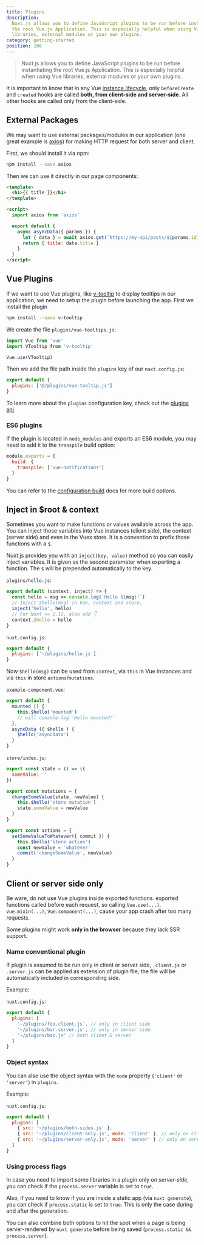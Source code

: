 ```yaml
---
title: Plugins
description:
  Nuxt.js allows you to define JavaScript plugins to be run before instantiating
  the root Vue.js Application. This is especially helpful when using Vue
  libraries, external modules or your own plugins.
category: getting-started
position: 108
---
```


> Nuxt.js allows you to define JavaScript plugins to be run before instantiating
> the root Vue.js Application. This is especially helpful when using Vue
> libraries, external modules or your own plugins.

<div class="Alert">

It is important to know that in any Vue
[instance lifecycle](https://vuejs.org/v2/guide/instance.html#Lifecycle-Diagram),
only `beforeCreate` and `created` hooks are called **both, from client-side and
server-side**. All other hooks are called only from the client-side.

</div>

## External Packages

We may want to use external packages/modules in our application (one great
example is [axios](https://github.com/mzabriskie/axios)) for making HTTP request
for both server and client.

First, we should install it via npm:

```bash
npm install --save axios
```

Then we can use it directly in our page components:

```html
<template>
  <h1>{{ title }}</h1>
</template>

<script>
  import axios from 'axios'

  export default {
    async asyncData({ params }) {
      let { data } = await axios.get(`https://my-api/posts/${params.id}`)
      return { title: data.title }
    }
  }
</script>
```

## Vue Plugins

If we want to use Vue plugins, like
[v-tooltip](https://akryum.github.io/v-tooltip) to display tooltips in our
application, we need to setup the plugin before launching the app. First we
install the plugin

```bash
npm install --save v-tooltip
```

We create the file `plugins/vue-tooltips.js`:

```js
import Vue from 'vue'
import VTooltip from 'v-tooltip'

Vue.use(VTooltip)
```

Then we add the file path inside the `plugins` key of our `nuxt.config.js`:

```js
export default {
  plugins: ['@/plugins/vue-tooltip.js']
}
```

To learn more about the `plugins` configuration key, check out the
[plugins api](/api/configuration-plugins).

### ES6 plugins

If the plugin is located in `node_modules` and exports an ES6 module, you may
need to add it to the `transpile` build option:

```js
module.exports = {
  build: {
    transpile: ['vue-notifications']
  }
}
```

You can refer to the [configuration build](/api/configuration-build/#transpile)
docs for more build options.

## Inject in \$root & context

Sometimes you want to make functions or values available across the app. You can
inject those variables into Vue instances (client side), the context (server
side) and even in the Vuex store. It is a convention to prefix those functions
with a `$`.

Nuxt.js provides you with an `inject(key, value)` method so you can easily
inject variables. It is given as the second parameter when exporting a function.
The `$` will be prepended automatically to the key.

`plugins/hello.js`:

```js
export default (context, inject) => {
  const hello = msg => console.log(`Hello ${msg}!`)
  // Inject $hello(msg) in Vue, context and store.
  inject('hello', hello)
  // For Nuxt <= 2.12, also add 👇
  context.$hello = hello
}
```

`nuxt.config.js`:

```js
export default {
  plugins: ['~/plugins/hello.js']
}
```

Now `$hello(msg)` can be used from `context`, via `this` in Vue instances and
via `this` in store `actions`/`mutations`.

`example-component.vue`:

```js
export default {
  mounted () {
    this.$hello('mounted')
    // will console.log 'Hello mounted!'
  },
  asyncData ({ $hello ) {
    $hello('asyncData')
  }
}
```

`store/index.js`:

```js
export const state = () => ({
  someValue: ''
})

export const mutations = {
  changeSomeValue(state, newValue) {
    this.$hello('store mutation')
    state.someValue = newValue
  }
}

export const actions = {
  setSomeValueToWhatever({ commit }) {
    this.$hello('store action')
    const newValue = 'whatever'
    commit('changeSomeValue', newValue)
  }
}
```

## Client or server side only

<div class="Alert">

Be ware, do not use Vue plugins inside exported functions. exported functions
called before each request, so calling `Vue.use(...)`, `Vue.mixin(...)`,
`Vue.component(...)`, cause your app crash after too many requests.

</div>

Some plugins might work **only in the browser** because they lack SSR support.

### Name conventional plugin

If plugin is assumed to be run only in client or server side, `.client.js` or
`.server.js` can be applied as extension of plugin file, the file will be
automatically included in corresponding side.

Example:

`nuxt.config.js`:

```js
export default {
  plugins: [
    '~/plugins/foo.client.js', // only in client side
    '~/plugins/bar.server.js', // only in server side
    '~/plugins/baz.js' // both client & server
  ]
}
```

### Object syntax

You can also use the object syntax with the `mode` property (`'client'` or
`'server'`) in `plugins`.

Example:

`nuxt.config.js`:

```js
export default {
  plugins: [
    { src: '~/plugins/both-sides.js' },
    { src: '~/plugins/client-only.js', mode: 'client' }, // only on client side
    { src: '~/plugins/server-only.js', mode: 'server' } // only on server side
  ]
}
```

### Using process flags

In case you need to import some libraries in a plugin only on _server-side_, you
can check if the `process.server` variable is set to `true`.

Also, if you need to know if you are inside a static app (via `nuxt generate`),
you can check if `process.static` is set to `true`. This is only the case during
and after the generation.

You can also combine both options to hit the spot when a page is being
server-rendered by `nuxt generate` before being saved
(`process.static && process.server`).
